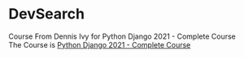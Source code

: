 # DevSearch
Course From Dennis Ivy for Python Django 2021 - Complete Course  
The Course is [ Python Django 2021 - Complete Course](https://www.udemy.com/course/python-django-2021-complete-course/)
